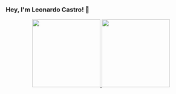 ### Hey, I'm Leonardo Castro! 👋


<div align="center">
  <a href="https://github.com/hugosimoess">
  <img height="180em" src="https://github-readme-stats.vercel.app/api?username=leleocastro&show_icons=true&theme=dark&include_all_commits=true&count_private=true"/>
  <img height="180em" src="https://github-readme-stats.vercel.app/api/top-langs/?username=leleocastro&layout=compact&langs_count=7&theme=dark"/>
</div>
 
